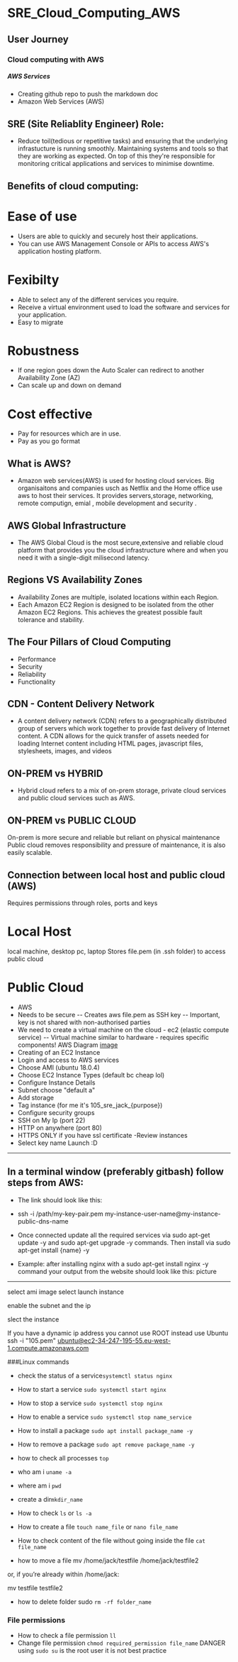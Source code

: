 # SRE_Cloud_Computing_AWS
## User Journey
### Cloud computing with AWS
##### AWS Services 

- Creating github repo to push the markdown doc
- Amazon Web Services (AWS)

## SRE (Site Reliablity Engineer) Role:
- Reduce toil(tedious or repetitive tasks) and ensuring that the underlying infrastucture is running smoothly. Maintaining systems and tools so that they are working as expected. On top of this they're responsible for monitoring critical applications and services to minimise downtime.  

## Benefits of cloud computing:

# Ease of use
- Users are able to quickly and securely host their applications.
- You can use AWS Management Console or APIs to access AWS's application hosting platform.

# Fexibilty 
- Able to select any of the different services you require.
- Receive a virtual environment used to load the software and services for your application.
- Easy to migrate

# Robustness
- If one region goes down the Auto Scaler can redirect to another Availability Zone (AZ)
- Can scale up and down on demand

# Cost effective
- Pay for resources which are in use.
- Pay as you go format

## What is AWS?
- Amazon web services(AWS) is used for hosting cloud services. Big organisaitons and companies usch as Netflix and the Home office use aws to host their services. It provides servers,storage, networking, remote computign, emial , mobile development and security . 

## AWS Global Infrastructure 
- The AWS Global Cloud is the most secure,extensive and reliable cloud platform that provides you the cloud infrastructure where and when you need it with a single-digit milisecond latency.

## Regions VS Availability Zones
- Availability Zones are multiple, isolated locations within each Region.
- Each Amazon EC2 Region is designed to be isolated from the other Amazon EC2 Regions. This achieves the greatest possible fault tolerance and stability.

## The Four Pillars of Cloud Computing
- Performance
- Security 
- Reliability
- Functionality

## CDN - Content Delivery Network
- A content delivery network (CDN) refers to a geographically distributed group of servers which work together to provide fast delivery of Internet content. A CDN allows for the quick transfer of assets needed for loading Internet content including HTML pages, javascript files, stylesheets, images, and videos


## ON-PREM vs HYBRID
- Hybrid cloud refers to a mix of on-prem storage, private cloud services and public cloud services such as AWS.

## ON-PREM vs PUBLIC CLOUD
On-prem is more secure and reliable but reliant on physical maintenance
Public cloud removes responsibility and pressure of maintenance, it is also easily scalable.

## Connection between local host and public cloud (AWS)
Requires permissions through roles, ports and keys
# Local Host
local machine, desktop pc, laptop
Stores file.pem (in .ssh folder) to access public cloud
# Public Cloud
- AWS
- Needs to be secure
-- Creates aws file.pem as SSH key
-- Important, key is not shared with non-authorised parties
- We need to create a virtual machine on the cloud - ec2 (elastic compute service)
-- Virtual machine similar to hardware - requires specific components!
AWS Diagram
[image](https://user-images.githubusercontent.com/48529086/159467057-83f5029f-cc2e-40dd-9aaa-b86a52ebdf87.png)
- Creating of an EC2 Instance
- Login and access to AWS services
- Choose AMI (ubuntu 18.0.4)
- Choose EC2 Instance Types (default bc cheap lol)
- Configure Instance Details
- Subnet choose "default a"
- Add storage
- Tag instance (for me it's 105_sre_jack_{purpose})
- Configure security groups
- SSH on My Ip (port 22)
- HTTP on anywhere (port 80)
- HTTPS ONLY if you have ssl certificate
-Review instances
- Select key name
Launch :D
___________________
## In a terminal window (preferably gitbash) follow steps from AWS:

- The link should look like this:

- ssh -i /path/my-key-pair.pem my-instance-user-name@my-instance-public-dns-name

- Once connected update all the required services via sudo apt-get update -y and sudo apt-get upgrade -y commands. Then install via sudo apt-get install {name} -y

- Example: after installing nginx with a sudo apt-get install nginx -y command your output from the website should look like this: picture
--------
select ami image 
select launch instance

enable the subnet
and the ip

slect the instance 

If you have a dynamic ip address you cannot use ROOT 
instead use Ubuntu
 ssh -i "105.pem" ubuntu@ec2-34-247-195-55.eu-west-1.compute.amazonaws.com

###Linux commands
- check the status of a service`systemctl status nginx`
- How to start a service `sudo systemctl start nginx`
- How to stop a service `sudo systemctl stop nginx`
- How to enable a service `sudo systemctl stop name_service`
- How to install a package `sudo apt install package_name -y`
- How to remove a package `sudo apt remove package_name -y`
- how to check all processes `top`
- who am i `uname -a`
- where am i `pwd`
- create a dir`mkdir_name`
- How to check `ls` or `ls -a`
- How to create a file `touch name_file` or `nano file_name`
- How to check content of the file without going inside the file `cat file_name`

- how to move a file 
mv /home/jack/testfile /home/jack/testfile2

or, if you’re already within /home/jack:

mv testfile testfile2

- how to delete folder sudo `rm -rf folder_name`

### File permissions 
- How to check a file permission `ll`
- Change file permission `chmod required_permission file_name`
DANGER
using `sudo su` is the root user
it is not best practice